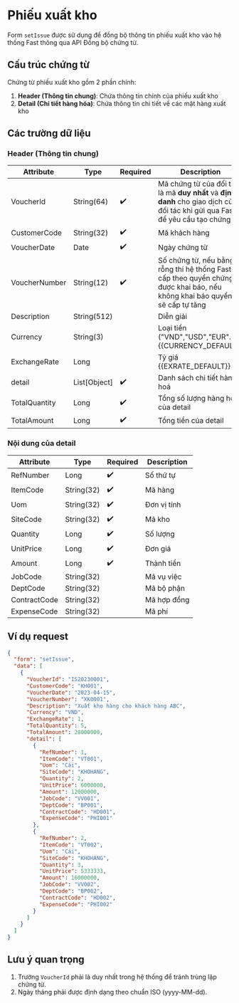 # Phiếu xuất kho

Form `setIssue` được sử dụng để đồng bộ thông tin phiếu xuất kho vào hệ thống Fast thông qua API Đồng bộ chứng từ.

## Cấu trúc chứng từ

Chứng từ phiếu xuất kho gồm 2 phần chính:

1. **Header (Thông tin chung)**: Chứa thông tin chính của phiếu xuất kho
2. **Detail (Chi tiết hàng hóa)**: Chứa thông tin chi tiết về các mặt hàng xuất kho

## Các trường dữ liệu

### Header (Thông tin chung)

| Attribute    | Type        | Required | Description          |
|--------------|-------------|----------|----------------------|
| VoucherId    | String(64)  | ✔️       | Mã chứng từ của đối tác : là mã **duy nhất** và **định danh** cho giao dịch của đối tác khi gửi qua Fast để yêu cầu tạo chứng từ|
| CustomerCode | String(32)  | ✔️       | Mã khách hàng        |
| VoucherDate  | Date        | ✔️       | Ngày chứng từ        |
| VoucherNumber| String(12)  | ✔️       | Số chứng từ, nếu bằng rỗng thi hệ thống Fast sẽ cấp theo quyển chứng từ được khai báo, nếu không khai báo quyển thì sẽ cấp tự tăng|
| Description  | String(512) |          | Diễn giải            |
| Currency     | String(3)   |          | Loại tiền ("VND","USD","EUR"...).<br/>{{CURRENCY_DEFAULT}}<br/>|
| ExchangeRate | Long        |          | Tỷ giá <br/>{{EXRATE_DEFAULT}}<br/>|
| <span class="highlight-key">detail</span>       | List[Object]| ✔️       | Danh sách chi tiết hàng hoá |
| TotalQuantity| Long        | ✔️       | Tổng số lượng hàng hoá của <span class="highlight-key">detail</span>|
| TotalAmount  | Long        | ✔️       | Tổng tiền của <span class="highlight-key">detail</span>|

### Nội dung của <span class="highlight-key">detail</span>

| Attribute    | Type        | Required | Description          |
|--------------|-------------|----------|----------------------|
| RefNumber    | Long        | ✔️       | Số thứ tự            |
| ItemCode     | String(32)  | ✔️       | Mã hàng              |
| Uom          | String(32)  | ✔️       | Đơn vị tính          |
| SiteCode     | String(32)  | ✔️       | Mã kho               |
| Quantity     | Long        | ✔️       | Số lượng             |
| UnitPrice    | Long        | ✔️       | Đơn giá              |
| Amount       | Long        | ✔️       | Thành tiền           |
| JobCode      | String(32)  |          | Mã vụ việc           |
| DeptCode     | String(32)  |          | Mã bộ phận           |
| ContractCode | String(32)  |          | Mã hợp đồng          |
| ExpenseCode  | String(32)  |          | Mã phí               |

## Ví dụ request

```json
{
  "form": "setIssue",
  "data": [
    {
      "VoucherId": "IS20230001",
      "CustomerCode": "KH001",
      "VoucherDate": "2023-04-15",
      "VoucherNumber": "XK0001",
      "Description": "Xuất kho hàng cho khách hàng ABC",
      "Currency": "VND",
      "ExchangeRate": 1,
      "TotalQuantity": 5,
      "TotalAmount": 28000000,
      "detail": [
        {
          "RefNumber": 1,
          "ItemCode": "VT001",
          "Uom": "Cái",
          "SiteCode": "KHOHANG",
          "Quantity": 2,
          "UnitPrice": 6000000,
          "Amount": 12000000,
          "JobCode": "VV001",
          "DeptCode": "BP001",
          "ContractCode": "HD001",
          "ExpenseCode": "PHI001"
        },
        {
          "RefNumber": 2,
          "ItemCode": "VT002",
          "Uom": "Cái",
          "SiteCode": "KHOHANG",
          "Quantity": 3,
          "UnitPrice": 5333333,
          "Amount": 16000000,
          "JobCode": "VV002",
          "DeptCode": "BP002",
          "ContractCode": "HD002",
          "ExpenseCode": "PHI002"
        }
      ]
    }
  ]
}
```

## Lưu ý quan trọng

1. Trường `VoucherId` phải là duy nhất trong hệ thống để tránh trùng lặp chứng từ.
2. Ngày tháng phải được định dạng theo chuẩn ISO (yyyy-MM-dd).